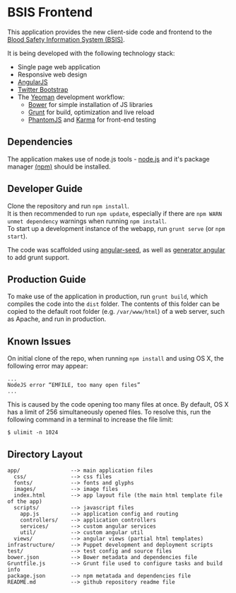 # BSIS Frontend

This application provides the new client-side code and frontend to the [Blood Safety Information System (BSIS)](http://www.github.com/jembi/bsis).

It is being developed with the following technology stack:
* Single page web application
* Responsive web design
* [AngularJS](www.angularjs.org)
* [Twitter Bootstrap](http://getbootstrap.com/)
* The [Yeoman](http://yeoman.io/) development workflow:
  * [Bower](http://bower.io/) for simple installation of JS libraries
  * [Grunt](http://gruntjs.com/) for build, optimization and live reload
  * [PhantomJS](http://phantomjs.org/) and [Karma](http://karma-runner.github.io/) for front-end testing

## Dependencies

The application makes use of node.js tools - [node.js](http://nodejs.org/) and it's package manager [(npm)](https://www.npmjs.org/) should be installed.

## Developer Guide

Clone the repository and run `npm install`. <br/>
It is then recommended to run `npm update`, especially if there are `npm WARN unmet dependency` warnings when running `npm install`. <br/>
To start up a development instance of the webapp, run `grunt serve` (or `npm start`).

The code was scaffolded using [angular-seed](https://github.com/angular/angular-seed), as well as [generator angular](https://github.com/yeoman/generator-angular) to add grunt support.

## Production Guide

To make use of the application in production, run `grunt build`, which compiles the code into the `dist` folder. The contents of this folder can be copied to the default root folder (e.g. `/var/www/html`) of a web server, such as Apache, and run in production. 

## Known Issues

On initial clone of the repo, when running `npm install` and using OS X, the following error may appear:
```
...
NodeJS error “EMFILE, too many open files”
...
```
This is caused by the code opening too many files at once. By default, OS X has a limit of 256 simultaneously opened files.
To resolve this, run the following command in a terminal to increase the file limit:
```
$ ulimit -n 1024
```

## Directory Layout

    app/                --> main application files
      css/              --> css files
      fonts/            --> fonts and glyphs
      images/           --> image files
      index.html        --> app layout file (the main html template file of the app)
      scripts/          --> javascript files
        app.js          --> application config and routing
        controllers/    --> application controllers
        services/       --> custom angular services 
        util/           --> custom angular util
      views/            --> angular views (partial html templates)
    infrastructure/     --> Puppet development and deployment scripts
    test/               --> test config and source files
    bower.json          --> Bower metadata and dependencies file
    Gruntfile.js        --> Grunt file used to configure tasks and build info
    package.json        --> npm metatada and dependencies file
    README.md           --> github repository readme file


